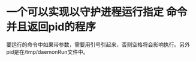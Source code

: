 一个可以实现以守护进程运行指定 命令并且返回pid的程序
===============

要运行的命令中如果带参数，需要用引号引起来，否则空格将会影响执行。另外pid是在/tmp/daemonRun文件中。
